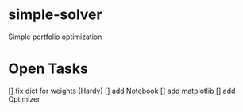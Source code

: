 # simple-solver
Simple portfolio optimization

# Open Tasks
[] fix dict for weights (Hardy)
[] add Notebook
[] add matplotlib
[] add Optimizer
